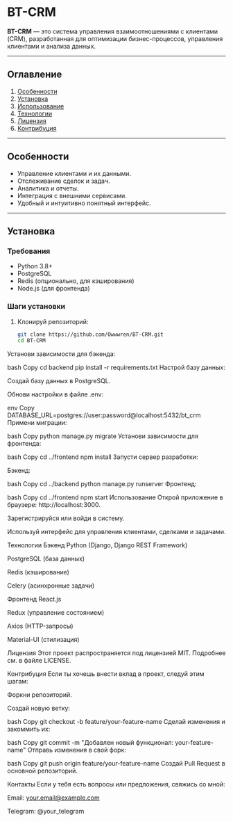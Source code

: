 # BT-CRM

**BT-CRM** — это система управления взаимоотношениями с клиентами (CRM), разработанная для оптимизации бизнес-процессов, управления клиентами и анализа данных.

---

## Оглавление

1. [Особенности](#особенности)
2. [Установка](#установка)
3. [Использование](#использование)
4. [Технологии](#технологии)
5. [Лицензия](#лицензия)
6. [Контрибуция](#контрибуция)

---

## Особенности

- Управление клиентами и их данными.
- Отслеживание сделок и задач.
- Аналитика и отчеты.
- Интеграция с внешними сервисами.
- Удобный и интуитивно понятный интерфейс.

---

## Установка

### Требования

- Python 3.8+
- PostgreSQL
- Redis (опционально, для кэширования)
- Node.js (для фронтенда)

### Шаги установки

1. Клонируй репозиторий:
   ```bash
   git clone https://github.com/Owwwren/BT-CRM.git
   cd BT-CRM
Установи зависимости для бэкенда:

bash
Copy
cd backend
pip install -r requirements.txt
Настрой базу данных:

Создай базу данных в PostgreSQL.

Обнови настройки в файле .env:

env
Copy
DATABASE_URL=postgres://user:password@localhost:5432/bt_crm
Примени миграции:

bash
Copy
python manage.py migrate
Установи зависимости для фронтенда:

bash
Copy
cd ../frontend
npm install
Запусти сервер разработки:

Бэкенд:

bash
Copy
cd ../backend
python manage.py runserver
Фронтенд:

bash
Copy
cd ../frontend
npm start
Использование
Открой приложение в браузере: http://localhost:3000.

Зарегистрируйся или войди в систему.

Используй интерфейс для управления клиентами, сделками и задачами.

Технологии
Бэкенд
Python (Django, Django REST Framework)

PostgreSQL (база данных)

Redis (кэширование)

Celery (асинхронные задачи)

Фронтенд
React.js

Redux (управление состоянием)

Axios (HTTP-запросы)

Material-UI (стилизация)

Лицензия
Этот проект распространяется под лицензией MIT. Подробнее см. в файле LICENSE.

Контрибуция
Если ты хочешь внести вклад в проект, следуй этим шагам:

Форкни репозиторий.

Создай новую ветку:

bash
Copy
git checkout -b feature/your-feature-name
Сделай изменения и закоммить их:

bash
Copy
git commit -m "Добавлен новый функционал: your-feature-name"
Отправь изменения в свой форк:

bash
Copy
git push origin feature/your-feature-name
Создай Pull Request в основной репозиторий.

Контакты
Если у тебя есть вопросы или предложения, свяжись со мной:

Email: your.email@example.com

Telegram: @your_telegram
